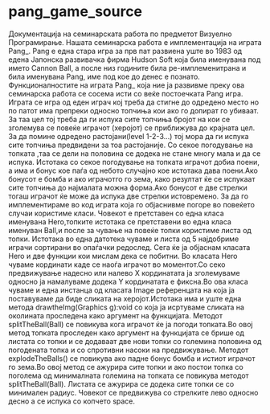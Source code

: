 pang_game_source
================
Документација на семинарската работа по предметот Визуелно Програмирање.
Нашата семинарска работа е имплементација на играта Pang_.
Pang е една стара игра за прв пат развиена уште во 1983 од едена Јапонска развивачка фирма Hudson Soft која била именувана под името Cannon Ball, а после низ годините била ре-имплеменитрана и била именувана Pang, име под кое до денес е познато.
Функционалностите на играта Pang_ која ние ја развивме преку ова семинарска работа се сосема исти со веќе постоечката Pang игра.
Играта се игра од еден играч кој треба да стигне до одредено место но по патот има препреки односно топчиња кои ако го допират го убиваат.
За таа цел тој треба да ги испука сите топчиња бројот на кои се зголемува се повеќе играчот (херојот) се приближува до крајната цел. За да помине одредено растојани(level 1-2-3...) тој мора да ги испука сите топчиња предвидени за тоа растојаније. Со секое погодување на топката ,таа се дели на половина се додека не стане многу мала и да се испука. Истотака со секое погодување на топката играчот добиа поени, а има и бонус кое паѓа од небото случајно кое истотака дава поени.Ако бонусот е бомба и ако играчотго го зема, како резултат ќе се испукаат сите топчиња до најмалата можна форма.Ако бонусот е две стрелки тогаш играчот ќе може да испука две стрелки истовремено.
За да го имплементираме во код играта која го објаснивме погоре во повеќето случаи користиме класи. Човекот е претставен со една класа именувана Hero,топките истотака се претставени во една класа именуван Ball,и после за чување на повеќе топки користиме листа од топки. Истотака во една датотека чуваме и листа од 5 најдобриме играчи сортирани во опаѓачки редослед.
Сега ќе ja објаснам класата Hero и две функции кои мислам дека се побитни.
Во класата Hero чуваме кординати каде се наоѓа играчот во моментот.Со секо предвижување надесно или налево X кординатата ја зголемуваме односно ја намалуваме додека Y кординатата е фиксна.Во ова класа чуваме и една инстанца од класата Image референцата на која ја поставуваме да биде сликата на херојот.Истотака има и уште една метода drawtheImg(Graphics g):void со која ја исртуваме сликата на околината проследена како аргумент на функцијата.
Методот splitTheBall(Ball) се повикува кога играчот ќе ја погоди топката.Во овој метод топката проследен како аргумент на функцијата се брише од листата со топки и се додаваат две нови топки со големина половина од погодената топка и со спротивни насоки на предвижување.
Методот explodeTheBalls() се повикува ако падне бонус бомба и истиот играчот го зема.Во овој метод се ажурира сите топки и ако постои топка со поголема од минималната големина на топката се повикува методот splitTheBall(Ball). Листата се ажурира се додека сите топки се со минимален радиус.
Човекот се предвижува со стрелките лево односно десно а се испука со копчето space.
